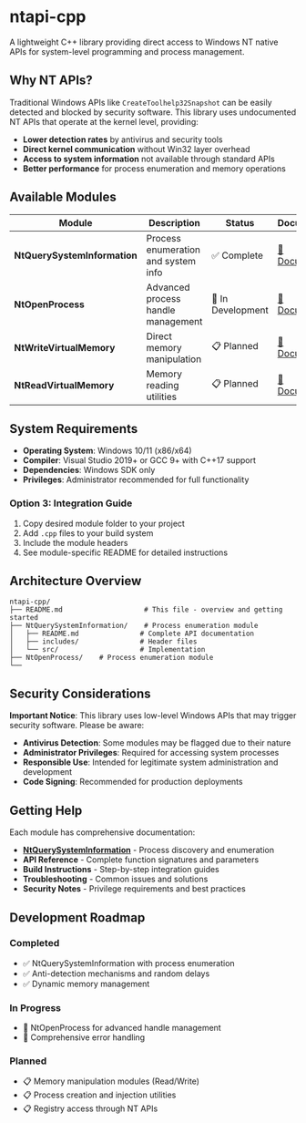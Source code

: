 # ntapi-cpp

A lightweight C++ library providing direct access to Windows NT native APIs for system-level programming and process management.

## Why NT APIs?

Traditional Windows APIs like `CreateToolhelp32Snapshot` can be easily detected and blocked by security software. This library uses undocumented NT APIs that operate at the kernel level, providing:

- **Lower detection rates** by antivirus and security tools
- **Direct kernel communication** without Win32 layer overhead
- **Access to system information** not available through standard APIs
- **Better performance** for process enumeration and memory operations

## Available Modules

| Module | Description | Status | Documentation |
|--------|-------------|--------|---------------|
| **NtQuerySystemInformation** | Process enumeration and system info | ✅ Complete | [📖 Documentation](NtQuerySystemInformation/README.md) |
| **NtOpenProcess** | Advanced process handle management | 🚧 In Development | [📖 Documentation](NtOpenProcess/README.md) |
| **NtWriteVirtualMemory** | Direct memory manipulation | 📋 Planned | [📖 Documentation](NtWriteVirtualMemory/README.md) |
| **NtReadVirtualMemory** | Memory reading utilities | 📋 Planned | [📖 Documentation](NtReadVirtualMemory/README.md) |


## System Requirements

- **Operating System**: Windows 10/11 (x86/x64)
- **Compiler**: Visual Studio 2019+ or GCC 9+ with C++17 support
- **Dependencies**: Windows SDK only
- **Privileges**: Administrator recommended for full functionality

### Option 3: Integration Guide
1. Copy desired module folder to your project
2. Add `.cpp` files to your build system
3. Include the module headers
4. See module-specific README for detailed instructions

## Architecture Overview

```
ntapi-cpp/
├── README.md                    # This file - overview and getting started
├── NtQuerySystemInformation/    # Process enumeration module
│   ├── README.md               # Complete API documentation
│   ├── includes/               # Header files
│   └── src/                    # Implementation
├── NtOpenProcess/    # Process enumeration module
└── 
```

## Security Considerations

**Important Notice**: This library uses low-level Windows APIs that may trigger security software. Please be aware:

- **Antivirus Detection**: Some modules may be flagged due to their nature
- **Administrator Privileges**: Required for accessing system processes
- **Responsible Use**: Intended for legitimate system administration and development
- **Code Signing**: Recommended for production deployments

## Getting Help

Each module has comprehensive documentation:

- **[NtQuerySystemInformation](NtQuerySystemInformation/README.md)** - Process discovery and enumeration
- **API Reference** - Complete function signatures and parameters
- **Build Instructions** - Step-by-step integration guides
- **Troubleshooting** - Common issues and solutions
- **Security Notes** - Privilege requirements and best practices

## Development Roadmap

### Completed
- ✅ NtQuerySystemInformation with process enumeration
- ✅ Anti-detection mechanisms and random delays
- ✅ Dynamic memory management

### In Progress
- 🚧 NtOpenProcess for advanced handle management
- 🚧 Comprehensive error handling

### Planned
- 📋 Memory manipulation modules (Read/Write)
- 📋 Process creation and injection utilities
- 📋 Registry access through NT APIs
